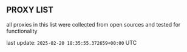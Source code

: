## PROXY LIST

all proxies in this list were collected from open sources and tested for functionality

last update: `2025-02-20 18:35:55.372659+00:00` UTC